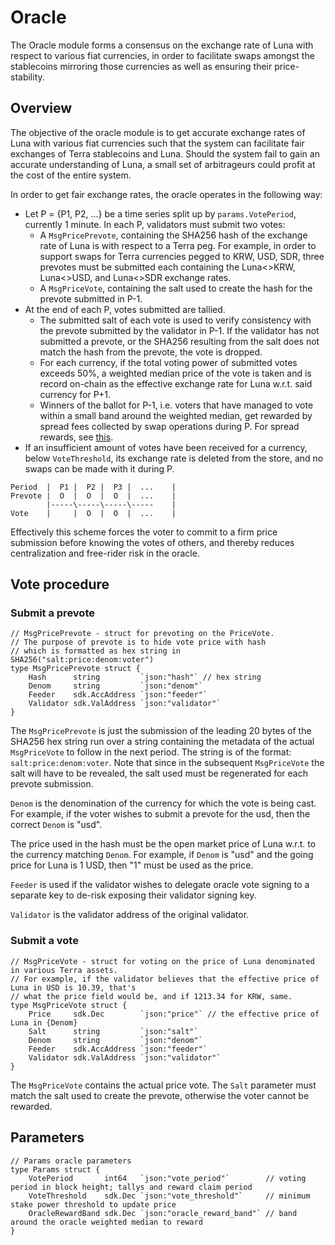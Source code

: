 # Oracle

The Oracle module forms a consensus on the exchange rate of Luna with respect to various fiat currencies, in order to facilitate swaps amongst the stablecoins mirroring those currencies as well as ensuring their price-stability. 

## Overview

The objective of the oracle module is to get accurate exchange rates of Luna with various fiat currencies such that the system can facilitate fair exchanges of Terra stablecoins and Luna. Should the system fail to gain an accurate understanding of Luna, a small set of arbitrageurs could profit at the cost of the entire system. 

In order to get fair exchange rates, the oracle operates in the following way: 

- Let P = {P1, P2, ...} be a time series split up by `params.VotePeriod`, currently 1 minute. In each P, validators must submit two votes: 
	- A `MsgPricePrevote`, containing the SHA256 hash of the exchange rate of Luna is with respect to a Terra peg. For example, in order to support swaps for Terra currencies pegged to KRW, USD, SDR, three prevotes must be submitted each containing the Luna<>KRW, Luna<>USD, and Luna<>SDR exchange rates. 
	- A `MsgPriceVote`, containing the salt used to create the hash for the prevote submitted in P-1.  
- At the end of each P, votes submitted are tallied. 
	- The submitted salt of each vote is used to verify consistency with the prevote submitted by the validator in P-1. If the validator has not submitted a prevote, or the SHA256 resulting from the salt does not match the hash from the prevote, the vote is dropped.
	- For each currency, if the total voting power of submitted votes exceeds 50%, a weighted median price of the vote is taken and is record on-chain as the effective exchange rate for Luna w.r.t. said currency for P+1.
	- Winners of the ballot for P-1, i.e. voters that have managed to vote within a small band around the weighted median, get rewarded by spread fees collected by swap operations during P. For spread rewards, see [this](./market.md#spread-rewards).
- If an insufficient amount of votes have been received for a currency, below `VoteThreshold`, its exchange rate is deleted from the store, and no swaps can be made with it during P. 

```
Period  |  P1 |  P2 |  P3 |  ...    |
Prevote |  O  |  O  |  O  |  ...    |
        |-----\-----\-----\-----    |
Vote    |     |  O  |  O  |  ...    |
```

Effectively this scheme forces the voter to commit to a firm price submission before knowing the votes of others, and thereby reduces centralization and free-rider risk in the oracle. 

## Vote procedure

### Submit a prevote

```golang
// MsgPricePrevote - struct for prevoting on the PriceVote.
// The purpose of prevote is to hide vote price with hash
// which is formatted as hex string in SHA256("salt:price:denom:voter")
type MsgPricePrevote struct {
	Hash      string         `json:"hash"` // hex string
	Denom     string         `json:"denom"`
	Feeder    sdk.AccAddress `json:"feeder"`
	Validator sdk.ValAddress `json:"validator"`
}
```

The `MsgPricePrevote` is just the submission of the leading 20 bytes of the SHA256 hex string run over a string containing the metadata of the actual `MsgPriceVote` to follow in the next period. The string is of the format: `salt:price:denom:voter`. Note that since in the subsequent `MsgPriceVote` the salt will have to be revealed, the salt used must be regenerated for each prevote submission. 

`Denom` is the denomination of the currency for which the vote is being cast. For example, if the voter wishes to submit a prevote for the usd, then the correct `Denom` is "usd". 

The price used in the hash must be the open market price of Luna w.r.t. to the currency matching `Denom`. For example, if `Denom` is "usd" and the going price for Luna is 1 USD, then "1" must be used as the price. 

`Feeder` is used if the validator wishes to delegate oracle vote signing to a separate key to de-risk exposing their validator signing key. 

`Validator` is the validator address of the original validator.


### Submit a vote

```golang
// MsgPriceVote - struct for voting on the price of Luna denominated in various Terra assets.
// For example, if the validator believes that the effective price of Luna in USD is 10.39, that's
// what the price field would be, and if 1213.34 for KRW, same.
type MsgPriceVote struct {
	Price     sdk.Dec        `json:"price"` // the effective price of Luna in {Denom}
	Salt      string         `json:"salt"`
	Denom     string         `json:"denom"`
	Feeder    sdk.AccAddress `json:"feeder"`
	Validator sdk.ValAddress `json:"validator"`
}
```

The `MsgPriceVote` contains the actual price vote. The `Salt` parameter must match the salt used to create the prevote, otherwise the voter cannot be rewarded. 

## Parameters

```golang
// Params oracle parameters
type Params struct {
	VotePeriod       int64   `json:"vote_period"`        // voting period in block height; tallys and reward claim period
	VoteThreshold    sdk.Dec `json:"vote_threshold"`     // minimum stake power threshold to update price
	OracleRewardBand sdk.Dec `json:"oracle_reward_band"` // band around the oracle weighted median to reward
}
```
